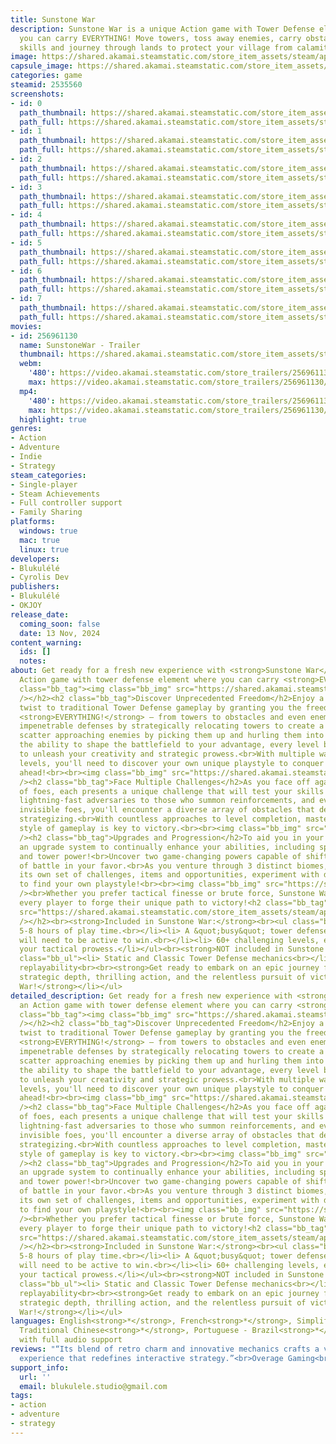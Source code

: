 ```yaml
---
title: Sunstone War
description: Sunstone War is a unique Action game with Tower Defense element where
  you can carry EVERYTHING! Move towers, toss away enemies, carry obstacles, upgrade
  skills and journey through lands to protect your village from calamity!
image: https://shared.akamai.steamstatic.com/store_item_assets/steam/apps/2535560/header.jpg?t=1731571176
capsule_image: https://shared.akamai.steamstatic.com/store_item_assets/steam/apps/2535560/capsule_231x87.jpg?t=1731571176
categories: game
steamid: 2535560
screenshots:
- id: 0
  path_thumbnail: https://shared.akamai.steamstatic.com/store_item_assets/steam/apps/2535560/ss_7f33543af1608d8542fde1bed21d34cf48e76d3f.600x338.jpg?t=1731571176
  path_full: https://shared.akamai.steamstatic.com/store_item_assets/steam/apps/2535560/ss_7f33543af1608d8542fde1bed21d34cf48e76d3f.1920x1080.jpg?t=1731571176
- id: 1
  path_thumbnail: https://shared.akamai.steamstatic.com/store_item_assets/steam/apps/2535560/ss_d2d8c46f5283a452da5dc7b33e1c7308d15c3199.600x338.jpg?t=1731571176
  path_full: https://shared.akamai.steamstatic.com/store_item_assets/steam/apps/2535560/ss_d2d8c46f5283a452da5dc7b33e1c7308d15c3199.1920x1080.jpg?t=1731571176
- id: 2
  path_thumbnail: https://shared.akamai.steamstatic.com/store_item_assets/steam/apps/2535560/ss_58f795e05f3fb63be2d40ea0f30d815c0d49d1dd.600x338.jpg?t=1731571176
  path_full: https://shared.akamai.steamstatic.com/store_item_assets/steam/apps/2535560/ss_58f795e05f3fb63be2d40ea0f30d815c0d49d1dd.1920x1080.jpg?t=1731571176
- id: 3
  path_thumbnail: https://shared.akamai.steamstatic.com/store_item_assets/steam/apps/2535560/ss_0261a612682a5099b10d56fb4cb549f1ed4aa55d.600x338.jpg?t=1731571176
  path_full: https://shared.akamai.steamstatic.com/store_item_assets/steam/apps/2535560/ss_0261a612682a5099b10d56fb4cb549f1ed4aa55d.1920x1080.jpg?t=1731571176
- id: 4
  path_thumbnail: https://shared.akamai.steamstatic.com/store_item_assets/steam/apps/2535560/ss_7554f7db50fcee49db67f30098a3f27936dfd6d0.600x338.jpg?t=1731571176
  path_full: https://shared.akamai.steamstatic.com/store_item_assets/steam/apps/2535560/ss_7554f7db50fcee49db67f30098a3f27936dfd6d0.1920x1080.jpg?t=1731571176
- id: 5
  path_thumbnail: https://shared.akamai.steamstatic.com/store_item_assets/steam/apps/2535560/ss_efe071c6302fc8cbc1d6e3a5bba4f76b9e9069c9.600x338.jpg?t=1731571176
  path_full: https://shared.akamai.steamstatic.com/store_item_assets/steam/apps/2535560/ss_efe071c6302fc8cbc1d6e3a5bba4f76b9e9069c9.1920x1080.jpg?t=1731571176
- id: 6
  path_thumbnail: https://shared.akamai.steamstatic.com/store_item_assets/steam/apps/2535560/ss_302d8a6dc42ce20a4e29ba96ea9282729d124e33.600x338.jpg?t=1731571176
  path_full: https://shared.akamai.steamstatic.com/store_item_assets/steam/apps/2535560/ss_302d8a6dc42ce20a4e29ba96ea9282729d124e33.1920x1080.jpg?t=1731571176
- id: 7
  path_thumbnail: https://shared.akamai.steamstatic.com/store_item_assets/steam/apps/2535560/ss_ee988a9b66a463b6cb3627f604d88bf099c728bd.600x338.jpg?t=1731571176
  path_full: https://shared.akamai.steamstatic.com/store_item_assets/steam/apps/2535560/ss_ee988a9b66a463b6cb3627f604d88bf099c728bd.1920x1080.jpg?t=1731571176
movies:
- id: 256961130
  name: SunstoneWar - Trailer
  thumbnail: https://shared.akamai.steamstatic.com/store_item_assets/steam/apps/256961130/movie.293x165.jpg?t=1723705523
  webm:
    '480': https://video.akamai.steamstatic.com/store_trailers/256961130/movie480_vp9.webm?t=1723705523
    max: https://video.akamai.steamstatic.com/store_trailers/256961130/movie_max_vp9.webm?t=1723705523
  mp4:
    '480': https://video.akamai.steamstatic.com/store_trailers/256961130/movie480.mp4?t=1723705523
    max: https://video.akamai.steamstatic.com/store_trailers/256961130/movie_max.mp4?t=1723705523
  highlight: true
genres:
- Action
- Adventure
- Indie
- Strategy
steam_categories:
- Single-player
- Steam Achievements
- Full controller support
- Family Sharing
platforms:
  windows: true
  mac: true
  linux: true
developers:
- Blukulélé
- Cyrolis Dev
publishers:
- Blukulélé
- OKJOY
release_date:
  coming_soon: false
  date: 13 Nov, 2024
content_warning:
  ids: []
  notes:
about: Get ready for a fresh new experience with <strong>Sunstone War</strong>, an
  Action game with tower defense element where you can carry <strong>EVERYTHING</strong>!<h2
  class="bb_tag"><img class="bb_img" src="https://shared.akamai.steamstatic.com/store_item_assets/steam/apps/2535560/extras/gif-gameplay.gif?t=1731571176"
  /></h2><h2 class="bb_tag">Discover Unprecedented Freedom</h2>Enjoy a refreshing
  twist to traditional Tower Defense gameplay by granting you the freedom to carry
  <strong>EVERYTHING!</strong> – from towers to obstacles and even enemies!<br>Craft
  impenetrable defenses by strategically relocating towers to create a barrier, or
  scatter approaching enemies by picking them up and hurling them into the distance.<br>With
  the ability to shape the battlefield to your advantage, every level becomes an opportunity
  to unleash your creativity and strategic prowess.<br>With multiple ways to complete
  levels, you'll need to discover your own unique playstyle to conquer the challenges
  ahead!<br><br><img class="bb_img" src="https://shared.akamai.steamstatic.com/store_item_assets/steam/apps/2535560/extras/gif-gameplay_1.gif?t=1731571176"
  /><h2 class="bb_tag">Face Multiple Challenges</h2>As you face off against a myriad
  of foes, each presents a unique challenge that will test your skills and wit. From
  lightning-fast adversaries to those who summon reinforcements, and even elusive
  invisible foes, you'll encounter a diverse array of obstacles that demand real-time
  strategizing.<br>With countless approaches to level completion, mastering your own
  style of gameplay is key to victory.<br><br><img class="bb_img" src="https://shared.akamai.steamstatic.com/store_item_assets/steam/apps/2535560/extras/gif-gameplay_5.gif?t=1731571176"
  /><h2 class="bb_tag">Upgrades and Progression</h2>To aid you in your quest, use
  an upgrade system to continually enhance your abilities, including speed, endurance,
  and tower power!<br>Uncover two game-changing powers capable of shifting the tide
  of battle in your favor.<br>As you venture through 3 distinct biomes, each presenting
  its own set of challenges, items and opportunities, experiment with diverse strategies
  to find your own playstyle!<br><br><img class="bb_img" src="https://shared.akamai.steamstatic.com/store_item_assets/steam/apps/2535560/extras/Power_2.gif?t=1731571176"
  /><br>Whether you prefer tactical finesse or brute force, Sunstone War empowers
  every player to forge their unique path to victory!<h2 class="bb_tag"><img class="bb_img"
  src="https://shared.akamai.steamstatic.com/store_item_assets/steam/apps/2535560/extras/gif-features.gif?t=1731571176"
  /></h2><br><strong>Included in Sunstone War:</strong><br><ul class="bb_ul"><li>
  5-8 hours of play time.<br></li><li> A &quot;busy&quot; tower defense where you
  will need to be active to win.<br></li><li> 60+ challenging levels, each testing
  your tactical prowess.</li></ul><br><strong>NOT included in Sunstone War:</strong><br><ul
  class="bb_ul"><li> Static and Classic Tower Defense mechanics<br></li><li> Infinite
  replayability<br><br><strong>Get ready to embark on an epic journey filled with
  strategic depth, thrilling action, and the relentless pursuit of victory in Sunstone
  War!</strong></li></ul>
detailed_description: Get ready for a fresh new experience with <strong>Sunstone War</strong>,
  an Action game with tower defense element where you can carry <strong>EVERYTHING</strong>!<h2
  class="bb_tag"><img class="bb_img" src="https://shared.akamai.steamstatic.com/store_item_assets/steam/apps/2535560/extras/gif-gameplay.gif?t=1731571176"
  /></h2><h2 class="bb_tag">Discover Unprecedented Freedom</h2>Enjoy a refreshing
  twist to traditional Tower Defense gameplay by granting you the freedom to carry
  <strong>EVERYTHING!</strong> – from towers to obstacles and even enemies!<br>Craft
  impenetrable defenses by strategically relocating towers to create a barrier, or
  scatter approaching enemies by picking them up and hurling them into the distance.<br>With
  the ability to shape the battlefield to your advantage, every level becomes an opportunity
  to unleash your creativity and strategic prowess.<br>With multiple ways to complete
  levels, you'll need to discover your own unique playstyle to conquer the challenges
  ahead!<br><br><img class="bb_img" src="https://shared.akamai.steamstatic.com/store_item_assets/steam/apps/2535560/extras/gif-gameplay_1.gif?t=1731571176"
  /><h2 class="bb_tag">Face Multiple Challenges</h2>As you face off against a myriad
  of foes, each presents a unique challenge that will test your skills and wit. From
  lightning-fast adversaries to those who summon reinforcements, and even elusive
  invisible foes, you'll encounter a diverse array of obstacles that demand real-time
  strategizing.<br>With countless approaches to level completion, mastering your own
  style of gameplay is key to victory.<br><br><img class="bb_img" src="https://shared.akamai.steamstatic.com/store_item_assets/steam/apps/2535560/extras/gif-gameplay_5.gif?t=1731571176"
  /><h2 class="bb_tag">Upgrades and Progression</h2>To aid you in your quest, use
  an upgrade system to continually enhance your abilities, including speed, endurance,
  and tower power!<br>Uncover two game-changing powers capable of shifting the tide
  of battle in your favor.<br>As you venture through 3 distinct biomes, each presenting
  its own set of challenges, items and opportunities, experiment with diverse strategies
  to find your own playstyle!<br><br><img class="bb_img" src="https://shared.akamai.steamstatic.com/store_item_assets/steam/apps/2535560/extras/Power_2.gif?t=1731571176"
  /><br>Whether you prefer tactical finesse or brute force, Sunstone War empowers
  every player to forge their unique path to victory!<h2 class="bb_tag"><img class="bb_img"
  src="https://shared.akamai.steamstatic.com/store_item_assets/steam/apps/2535560/extras/gif-features.gif?t=1731571176"
  /></h2><br><strong>Included in Sunstone War:</strong><br><ul class="bb_ul"><li>
  5-8 hours of play time.<br></li><li> A &quot;busy&quot; tower defense where you
  will need to be active to win.<br></li><li> 60+ challenging levels, each testing
  your tactical prowess.</li></ul><br><strong>NOT included in Sunstone War:</strong><br><ul
  class="bb_ul"><li> Static and Classic Tower Defense mechanics<br></li><li> Infinite
  replayability<br><br><strong>Get ready to embark on an epic journey filled with
  strategic depth, thrilling action, and the relentless pursuit of victory in Sunstone
  War!</strong></li></ul>
languages: English<strong>*</strong>, French<strong>*</strong>, Simplified Chinese<strong>*</strong>,
  Traditional Chinese<strong>*</strong>, Portuguese - Brazil<strong>*</strong><br><strong>*</strong>languages
  with full audio support
reviews: "“Its blend of retro charm and innovative mechanics crafts a vibrant, challenging
  experience that redefines interactive strategy.”<br>Overage Gaming<br>"
support_info:
  url: ''
  email: blukulele.studio@gmail.com
tags:
- action
- adventure
- strategy
---
```

